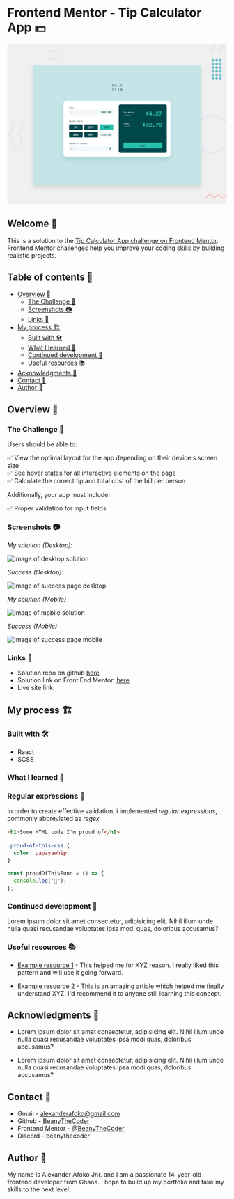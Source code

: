 # Frontend Mentor - Tip Calculator App 💵

![preview](./design/desktop-preview.jpg)

## Welcome 👋

This is a solution to the [Tip Calculator App challenge on Frontend Mentor](). Frontend Mentor challenges help you improve your coding skills by building realistic projects.

## Table of contents 📑

- [Overview 🌟](#overview-🌟)
  - [The Challenge 🧪](#the-challenge-🧪)
  - [Screenshots 📷](#screenshots-📷)
  - [Links 🔗](#links-🔗)
- [My process 🏗️](#my-process-🏗️)
  - [Built with 🛠️](#built-with-🛠️)
  - [What I learned 🧠](#what-i-learned-🧠)
  - [Continued development 🚀](#continued-development-🚀)
  - [Useful resources 📚](#useful-resources-📚)
- [Acknowledgments 🙏](#acknowledgments-🙏)
- [Contact 📧](#contact-📧)
- [Author 👤](#author-👤)

## Overview 🌟

### The Challenge 🧪

Users should be able to:

✅ View the optimal layout for the app depending on their device's screen size  
✅ See hover states for all interactive elements on the page  
✅ Calculate the correct tip and total cost of the bill per person

Additionally, your app must include:

✅ Proper validation for input fields

### Screenshots 📷

_My solution (Desktop):_

![image of desktop solution](./readme-images/desktop.png)

_Success (Desktop):_

![image of success page desktop](./readme-images/desktop-success.png)

_My solution (Mobile)_

![image of mobile solution](./readme-images/mobile.png)

_Success (Mobile):_

![image of success page mobile](./readme-images/mobile-success.png)

### Links 🔗

- Solution repo on github [here]()
- Solution link on Front End Mentor: [here]()
- Live site link: []()

## My process 🏗️

### Built with 🛠️

- React
- SCSS

### What I learned 🧠

### Regular expressions 📜

In order to create effective validation, i implemented *regular expressions*, commonly abbreviated as *regex*

```html
<h1>Some HTML code I'm proud of</h1>
```

```css
.proud-of-this-css {
  color: papayawhip;
}
```

```js
const proudOfThisFunc = () => {
  console.log("🎉");
};
```

### Continued development 🚀

Lorem ipsum dolor sit amet consectetur, adipisicing elit. Nihil illum unde nulla quasi recusandae voluptates ipsa modi quas, doloribus accusamus?

### Useful resources 📚

- [Example resource 1](https://www.example.com) - This helped me for XYZ reason. I really liked this pattern and will use it going forward.

- [Example resource 2](https://www.example.com) - This is an amazing article which helped me finally understand XYZ. I'd recommend it to anyone still learning this concept.

## Acknowledgments 🙏

- Lorem ipsum dolor sit amet consectetur, adipisicing elit. Nihil illum unde nulla quasi recusandae voluptates ipsa modi quas, doloribus accusamus?

- Lorem ipsum dolor sit amet consectetur, adipisicing elit. Nihil illum unde nulla quasi recusandae voluptates ipsa modi quas, doloribus accusamus?

## Contact 📧

- Gmail - alexanderafoko@gmail.com
- Github - [BeanyTheCoder](https://github.com/BeanyTheCoder)
- Frontend Mentor - [@BeanyTheCoder](https://www.frontendmentor.io/profile/BeanyTheCoder)
- Discord - beanythecoder

## Author 👤

My name is Alexander Afoko Jnr. and I am a passionate 14-year-old frontend developer from Ghana.
I hope to build up my portfolio and take my skills to the next level.
